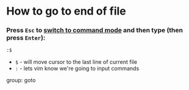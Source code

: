 # How to go to end of file

### Press `Esc` to [switch to command mode](/vim/how-to-switch-to-command-mode) and then type (then press `Enter`):

```bash
:$
```

- `$` - will move cursor to the last line of current file
- `:` - lets vim know we're going to input commands 

group: goto


